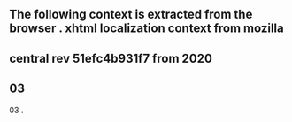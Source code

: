 The
following
context
is
extracted
from
the
browser
.
xhtml
localization
context
from
mozilla
-
central
rev
51efc4b931f7
from
2020
-
03
-
03
.
